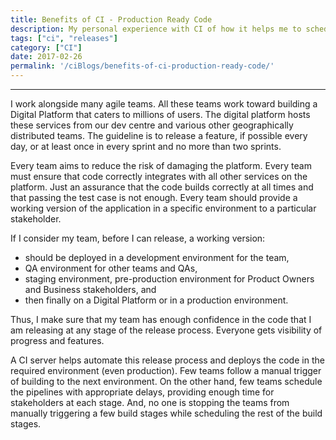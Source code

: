 ```yaml
---
title: Benefits of CI - Production Ready Code
description: My personal experience with CI of how it helps me to schedule my releases. Article to share thoughts on benefits for continuous integration. A use case on how continuous integration can help release a production ready code
tags: ["ci", "releases"]
category: ["CI"]
date: 2017-02-26
permalink: '/ciBlogs/benefits-of-ci-production-ready-code/'
---
```


<hr>

I work alongside many agile teams. All these teams work toward building a Digital Platform that caters to millions of users. The digital platform hosts these services from our dev centre and various other geographically distributed teams. The guideline is to release a feature, if possible every day, or at least once in every sprint and no more than two sprints.

Every team aims to reduce the risk of damaging the platform. Every team must ensure that code correctly integrates with all other services on the platform. Just an assurance that the code builds correctly at all times and that passing the test case is not enough. Every team should provide a working version of the application in a specific environment to a particular stakeholder.

If I consider my team, before I can release, a working version:
- should be deployed in a development environment for the team,
- QA environment for other teams and QAs,
- staging environment, pre-production environment for Product Owners and Business stakeholders, and
- then finally on a Digital Platform or in a production environment.

Thus, I make sure that my team has enough confidence in the code that I am releasing at any stage of the release process. Everyone gets visibility of progress and features.

A CI server helps automate this release process and deploys the code in the required environment (even production). Few teams follow a manual trigger of building to the next environment. On the other hand, few teams schedule the pipelines with appropriate delays, providing enough time for stakeholders at each stage. And, no one is stopping the teams from manually triggering a few build stages while scheduling the rest of the build stages.

